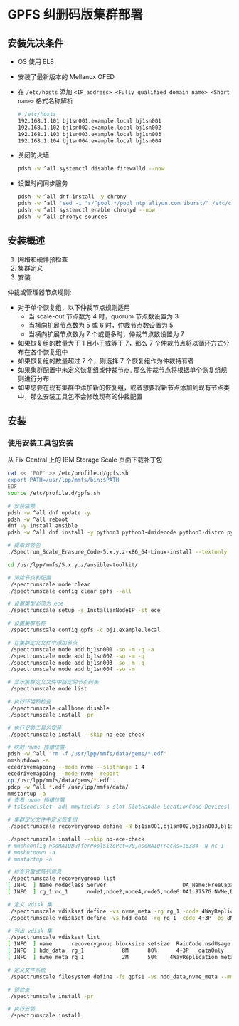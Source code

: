 # GPFS 纠删码版集群部署

## 安装先决条件

* OS 使用 EL8
* 安装了最新版本的 Mellanox OFED
* 在 `/etc/hosts` 添加 `<IP address> <Fully qualified domain name> <Short name>` 格式名称解析

    ```bash
    # /etc/hosts
    192.168.1.101 bj1sn001.example.local bj1sn001
    192.168.1.102 bj1sn002.example.local bj1sn002
    192.168.1.103 bj1sn003.example.local bj1sn003
    192.168.1.104 bj1sn004.example.local bj1sn004
    ```

* 关闭防火墙

    ```bash
    pdsh -w ^all systemctl disable firewalld --now
    ```

* 设置时间同步服务

    ```bash
    pdsh -w ^all dnf install -y chrony
    pdsh -w ^all 'sed -i "s/^pool.*/pool ntp.aliyun.com iburst/" /etc/chrony.conf'
    pdsh -w ^all systemctl enable chronyd --now
    pdsh -w ^all chronyc sources
    ```

## 安装概述

1. 网络和硬件预检查
2. 集群定义
3. 安装

仲裁或管理器节点规则:
* 对于单个恢复组，以下仲裁节点规则适用
    * 当 scale-out 节点数为 4 时，quorum 节点数设置为 3
    * 当横向扩展节点数为 5 或 6 时，仲裁节点数设置为 5
    * 当横向扩展节点数为 7 个或更多时，仲裁节点数设置为 7
* 如果恢复组的数量大于 1 且小于或等于 7，那么 7 个仲裁节点将以循环方式分布在各个恢复组中
* 如果恢复组的数量超过 7 个，则选择 7 个恢复组作为仲裁持有者
* 如果集群配置中未定义恢复组或仲裁节点, 那么仲裁节点将根据单个恢复组规则进行分布
* 如果您要在现有集群中添加新的恢复组，或者想要将新节点添加到现有节点类中，那么安装工具包不会修改现有的仲裁配置

## 安装

### 使用安装工具包安装

从 Fix Central 上的 IBM Storage Scale 页面下载补丁包

```bash
cat << 'EOF' >> /etc/profile.d/gpfs.sh
export PATH=/usr/lpp/mmfs/bin:$PATH
EOF
source /etc/profile.d/gpfs.sh

# 安装依赖 
pdsh -w ^all dnf update -y
pdsh -w ^all reboot
dnf -y install ansible 
pdsh -w ^all dnf install -y python3 python3-dmidecode python3-distro python3-ethtool numactl cpp gcc gcc-c++ elfutils elfutils-devel make kernel-devel kernel-headers rpm-build

# 提取安装包 
./Spectrum_Scale_Erasure_Code-5.x.y.z-x86_64-Linux-install --textonly

cd /usr/lpp/mmfs/5.x.y.z/ansible-toolkit/

# 清除节点和配置
./spectrumscale node clear
./spectrumscale config clear gpfs --all

# 设置类型必须为 ece
./spectrumscale setup -s InstallerNodeIP -st ece

# 设置集群名称
./spectrumscale config gpfs -c bj1.example.local

# 在集群定义文件中添加节点
./spectrumscale node add bj1sn001 -so -m -q -a
./spectrumscale node add bj1sn002 -so -m -q 
./spectrumscale node add bj1sn003 -so -m -q 
./spectrumscale node add bj1sn004 -so -m

# 显示集群定义文件中指定的节点列表
./spectrumscale node list

# 执行环境预检查
./spectrumscale callhome disable
./spectrumscale install -pr

# 执行安装工具包安装
./spectrumscale install --skip no-ece-check

# 映射 nvme 插槽位置
pdsh -w ^all 'rm -f /usr/lpp/mmfs/data/gems/*.edf'
mmshutdown -a
ecedrivemapping --mode nvme --slotrange 1 4
ecedrivemapping --mode nvme -report
cp /usr/lpp/mmfs/data/gems/*.edf .
pdcp -w ^all *.edf /usr/lpp/mmfs/data/
mmstartup -a
# 查看 nvme 插槽位置
# tslsenclslot -ad| mmyfields -s slot SlotHandle LocationCode Devices| grep gems | awk '{print "location: "$2" device: "$3}'

# 集群定义文件中定义恢复组
./spectrumscale recoverygroup define -N bj1sn001,bj1sn002,bj1sn003,bj1sn004

./spectrumscale install --skip no-ece-check
# mmchconfig nsdRAIDBufferPoolSizePct=90,nsdRAIDTracks=16384 -N nc_1
# mmshutdown -a
# mmstartup -a

# 检查分散式阵列信息
./spectrumscale recoverygroup list
[ INFO  ] Name nodeclass Server                        DA_Name:FreeCapacity:Type
[ INFO  ] rg_1 nc_1      node1,ndoe2,node4,node5,node6 DA1:9757G:NVMe,DA2:8829G:HDD

# 定义 vdisk 集
./spectrumscale vdiskset define -vs nvme_meta -rg rg_1 -code 4WayReplication -bs 2M -ss 50% -da DA1 -nsd-usage metadataOnly -storage-pool system
./spectrumscale vdiskset define -vs hdd_data -rg rg_1 -code 4+3P -bs 8M -ss 80% -da DA2 -nsd-usage dataOnly -storage-pool datapool

# 列出 vdisk 集
./spectrumscale vdiskset list
[ INFO  ] name      recoverygroup blocksize setsize  RaidCode nsdUsage     poolName daName
[ INFO  ] hdd_data  rg_1            8M      80%      4+3P   dataOnly     datapool    DA2
[ INFO  ] nvme_meta rg_1            2M      50%    4WayReplication metadataOnly   system    DA1
```

```bash
# 定义文件系统
./spectrumscale filesystem define -fs gpfs1 -vs hdd_data,nvme_meta --mmcrfs '-T /gpfs1'

# 预检查
./spectrumscale install -pr

# 执行安装
./spectrumscale install
```